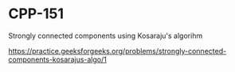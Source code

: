 # CPP-151
Strongly connected components using Kosaraju's algorihm








https://practice.geeksforgeeks.org/problems/strongly-connected-components-kosarajus-algo/1

